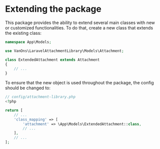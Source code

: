 # Extending the package

This package provides the ability to extend several main classes with new or customized functionalities. To do that,
create a new class that extends the existing class:

```php
namespace App\Models;

use VanOns\LaravelAttachmentLibrary\Models\Attachment;

class ExtendedAttachment extends Attachment
{
    // ...
}
```

To ensure that the new object is used throughout the package, the config should be changed to:

```php
// config/attachment-library.php
<?php

return [
    // ...
    'class_mapping' => [
        'attachment' => \App\Models\ExtendedAttachment::class,
        // ...
    ],
    // ...
];
```
